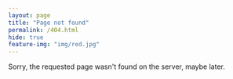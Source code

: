 ```yaml
---
layout: page
title: "Page not found"
permalink: /404.html
hide: true
feature-img: "img/red.jpg"
---
```


Sorry, the requested page wasn't found on the server, maybe later.
